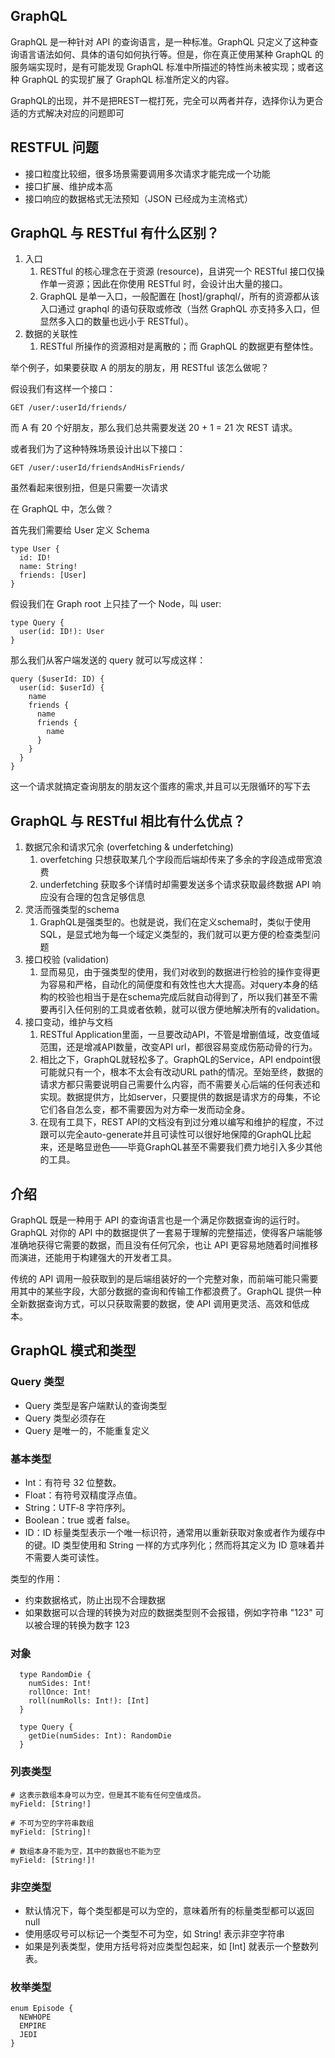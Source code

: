 ## GraphQL 
GraphQL 是一种针对 API 的查询语言，是一种标准。GraphQL 只定义了这种查询语言语法如何、具体的语句如何执行等。但是，你在真正使用某种 GraphQL 的服务端实现时，是有可能发现 GraphQL 标准中所描述的特性尚未被实现；或者这种 GraphQL 的实现扩展了 GraphQL 标准所定义的内容。

GraphQL的出现，并不是把REST一棍打死，完全可以两者并存，选择你认为更合适的方式解决对应的问题即可

## RESTFUL 问题
- 接口粒度比较细，很多场景需要调用多次请求才能完成一个功能
- 接口扩展、维护成本高
- 接口响应的数据格式无法预知（JSON 已经成为主流格式）

## GraphQL 与 RESTful 有什么区别？
1. 入口
   1. RESTful 的核心理念在于资源 (resource)，且讲究一个 RESTful 接口仅操作单一资源；因此在你使用 RESTful 时，会设计出大量的接口。
   2. GraphQL 是单一入口，一般配置在 [host]/graphql/，所有的资源都从该入口通过 graphql 的语句获取或修改（当然 GraphQL 亦支持多入口，但显然多入口的数量也远小于 RESTful）。
2. 数据的关联性
   1. RESTful 所操作的资源相对是离散的；而 GraphQL 的数据更有整体性。
   
举个例子，如果要获取 A 的朋友的朋友，用 RESTful 该怎么做呢？

假设我们有这样一个接口：
```
GET /user/:userId/friends/
```
而 A 有 20 个好朋友，那么我们总共需要发送 20 + 1 = 21 次 REST 请求。

或者我们为了这种特殊场景设计出以下接口：
```
GET /user/:userId/friendsAndHisFriends/
```
虽然看起来很别扭，但是只需要一次请求

在 GraphQL 中，怎么做？

首先我们需要给 User 定义 Schema
```
type User {
  id: ID!
  name: String!
  friends: [User]
}
```
假设我们在 Graph root 上只挂了一个 Node，叫 user:
```
type Query {
  user(id: ID!): User
}
```
那么我们从客户端发送的 query 就可以写成这样：
```
query ($userId: ID) {
  user(id: $userId) {
    name
    friends {
      name
      friends {
        name
      }
    }
  }
}
```
这一个请求就搞定查询朋友的朋友这个蛋疼的需求,并且可以无限循环的写下去

## GraphQL 与 RESTful 相比有什么优点？
1. 数据冗余和请求冗余 (overfetching & underfetching)
   1. overfetching 只想获取某几个字段而后端却传来了多余的字段造成带宽浪费
   2. underfetching 获取多个详情时却需要发送多个请求获取最终数据 API 响应没有合理的包含足够信息
2. 灵活而强类型的schema
   1. GraphQL是强类型的。也就是说，我们在定义schema时，类似于使用SQL，是显式地为每一个域定义类型的，我们就可以更方便的检查类型问题
3. 接口校验 (validation)
   1. 显而易见，由于强类型的使用，我们对收到的数据进行检验的操作变得更为容易和严格，自动化的简便度和有效性也大大提高。对query本身的结构的校验也相当于是在schema完成后就自动得到了，所以我们甚至不需要再引入任何别的工具或者依赖，就可以很方便地解决所有的validation。
4. 接口变动，维护与文档
   1. RESTful Application里面，一旦要改动API，不管是增删值域，改变值域范围，还是增减API数量，改变API url，都很容易变成伤筋动骨的行为。
   2. 相比之下，GraphQL就轻松多了。GraphQL的Service，API endpoint很可能就只有一个，根本不太会有改动URL path的情况。至始至终，数据的请求方都只需要说明自己需要什么内容，而不需要关心后端的任何表述和实现。数据提供方，比如server，只要提供的数据是请求方的母集，不论它们各自怎么变，都不需要因为对方牵一发而动全身。
   3. 在现有工具下，REST API的文档没有到过分难以编写和维护的程度，不过跟可以完全auto-generate并且可读性可以很好地保障的GraphQL比起来，还是略显逊色——毕竟GraphQL甚至不需要我们费力地引入多少其他的工具。


## 介绍
GraphQL 既是一种用于 API 的查询语言也是一个满足你数据查询的运行时。 GraphQL 对你的 API 中的数据提供了一套易于理解的完整描述，使得客户端能够准确地获得它需要的数据，而且没有任何冗余，也让 API 更容易地随着时间推移而演进，还能用于构建强大的开发者工具。

传统的 API 调用一般获取到的是后端组装好的一个完整对象，而前端可能只需要用其中的某些字段，大部分数据的查询和传输工作都浪费了。GraphQL 提供一种全新数据查询方式，可以只获取需要的数据，使 API 调用更灵活、高效和低成本。

## GraphQL 模式和类型
### Query 类型
- Query 类型是客户端默认的查询类型
- Query 类型必须存在
- Query 是唯一的，不能重复定义

### 基本类型
- Int：有符号 32 位整数。
- Float：有符号双精度浮点值。
- String：UTF‐8 字符序列。
- Boolean：true 或者 false。
- ID：ID 标量类型表示一个唯一标识符，通常用以重新获取对象或者作为缓存中的键。ID 类型使用和 String 一样的方式序列化；然而将其定义为 ID 意味着并不需要人类可读性。

类型的作用：
- 约束数据格式，防止出现不合理数据
- 如果数据可以合理的转换为对应的数据类型则不会报错，例如字符串 "123" 可以被合理的转换为数字 123

### 对象
```
  type RandomDie {
    numSides: Int!
    rollOnce: Int!
    roll(numRolls: Int!): [Int]
  }

  type Query {
    getDie(numSides: Int): RandomDie
  }
```

### 列表类型
```
# 这表示数组本身可以为空，但是其不能有任何空值成员。
myField: [String!]

# 不可为空的字符串数组
myField: [String]!

# 数组本身不能为空，其中的数据也不能为空
myField: [String!]!
```

### 非空类型
- 默认情况下，每个类型都是可以为空的，意味着所有的标量类型都可以返回 null
- 使用感叹号可以标记一个类型不可为空，如 String! 表示非空字符串
- 如果是列表类型，使用方括号将对应类型包起来，如 [Int] 就表示一个整数列表。

### 枚举类型
```
enum Episode {
  NEWHOPE
  EMPIRE
  JEDI
}
```

